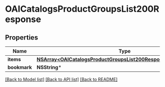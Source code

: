 # OAICatalogsProductGroupsList200Response

## Properties
Name | Type | Description | Notes
------------ | ------------- | ------------- | -------------
**items** | [**NSArray&lt;OAICatalogsProductGroupsList200ResponseAllOfItemsInner&gt;***](OAICatalogsProductGroupsList200ResponseAllOfItemsInner.md) |  | 
**bookmark** | **NSString*** |  | [optional] 

[[Back to Model list]](../README.md#documentation-for-models) [[Back to API list]](../README.md#documentation-for-api-endpoints) [[Back to README]](../README.md)


